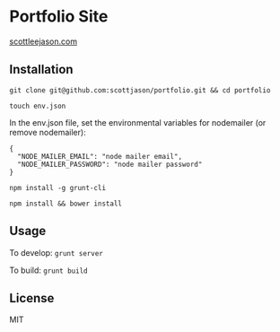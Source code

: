 # Portfolio Site

[scottleejason.com](http://www.scottleejason.com)

## Installation

```
git clone git@github.com:scottjason/portfolio.git && cd portfolio
```

```
touch env.json
```


In the env.json file, set the environmental variables for nodemailer (or remove nodemailer):

```
{
  "NODE_MAILER_EMAIL": "node mailer email",
  "NODE_MAILER_PASSWORD": "node mailer password"
}
```


```
npm install -g grunt-cli
```

```
npm install && bower install
```

## Usage

To develop: ```grunt server```

To build: ```grunt build```

## License

MIT